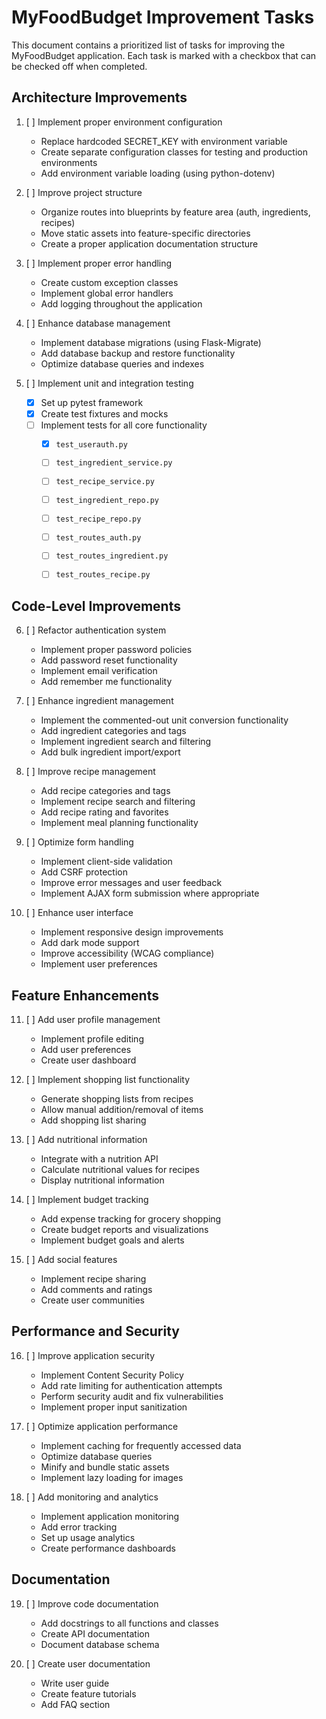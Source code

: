 # MyFoodBudget Improvement Tasks

This document contains a prioritized list of tasks for improving the MyFoodBudget application. Each task is marked with a checkbox that can be checked off when completed.

## Architecture Improvements

1. [ ] Implement proper environment configuration
   - Replace hardcoded SECRET_KEY with environment variable
   - Create separate configuration classes for testing and production environments
   - Add environment variable loading (using python-dotenv)

2. [ ] Improve project structure
   - Organize routes into blueprints by feature area (auth, ingredients, recipes)
   - Move static assets into feature-specific directories
   - Create a proper application documentation structure

3. [ ] Implement proper error handling
   - Create custom exception classes
   - Implement global error handlers
   - Add logging throughout the application

4. [ ] Enhance database management
   - Implement database migrations (using Flask-Migrate)
   - Add database backup and restore functionality
   - Optimize database queries and indexes

5. [ ] Implement unit and integration testing
    - [x] Set up pytest framework
    - [x] Create test fixtures and mocks
    - [ ] Implement tests for all core functionality
        - [x] `test_userauth.py`
        - [ ] `test_ingredient_service.py`
        - [ ] `test_recipe_service.py`
        - [ ] `test_ingredient_repo.py`
        - [ ] `test_recipe_repo.py`
        - [ ] `test_routes_auth.py`
        - [ ] `test_routes_ingredient.py`
        - [ ] `test_routes_recipe.py`


## Code-Level Improvements

6. [ ] Refactor authentication system
   - Implement proper password policies
   - Add password reset functionality
   - Implement email verification
   - Add remember me functionality

7. [ ] Enhance ingredient management
   - Implement the commented-out unit conversion functionality
   - Add ingredient categories and tags
   - Implement ingredient search and filtering
   - Add bulk ingredient import/export

8. [ ] Improve recipe management
   - Add recipe categories and tags
   - Implement recipe search and filtering
   - Add recipe rating and favorites
   - Implement meal planning functionality

9. [ ] Optimize form handling
   - Implement client-side validation
   - Add CSRF protection
   - Improve error messages and user feedback
   - Implement AJAX form submission where appropriate

10. [ ] Enhance user interface
    - Implement responsive design improvements
    - Add dark mode support
    - Improve accessibility (WCAG compliance)
    - Implement user preferences

## Feature Enhancements

11. [ ] Add user profile management
    - Implement profile editing
    - Add user preferences
    - Create user dashboard

12. [ ] Implement shopping list functionality
    - Generate shopping lists from recipes
    - Allow manual addition/removal of items
    - Add shopping list sharing

13. [ ] Add nutritional information
    - Integrate with a nutrition API
    - Calculate nutritional values for recipes
    - Display nutritional information

14. [ ] Implement budget tracking
    - Add expense tracking for grocery shopping
    - Create budget reports and visualizations
    - Implement budget goals and alerts

15. [ ] Add social features
    - Implement recipe sharing
    - Add comments and ratings
    - Create user communities

## Performance and Security

16. [ ] Improve application security
    - Implement Content Security Policy
    - Add rate limiting for authentication attempts
    - Perform security audit and fix vulnerabilities
    - Implement proper input sanitization

17. [ ] Optimize application performance
    - Implement caching for frequently accessed data
    - Optimize database queries
    - Minify and bundle static assets
    - Implement lazy loading for images

18. [ ] Add monitoring and analytics
    - Implement application monitoring
    - Add error tracking
    - Set up usage analytics
    - Create performance dashboards

## Documentation

19. [ ] Improve code documentation
    - Add docstrings to all functions and classes
    - Create API documentation
    - Document database schema

20. [ ] Create user documentation
    - Write user guide
    - Create feature tutorials
    - Add FAQ section